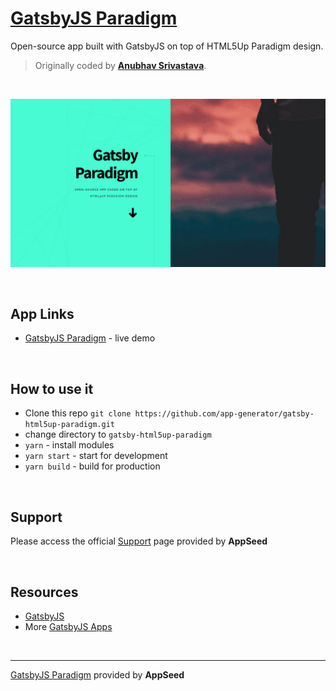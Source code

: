 # [GatsbyJS Paradigm](https://appseed.us/apps/gatsbyjs/gatsby-html5up-paradigm)

Open-source app built with GatsbyJS on top of HTML5Up Paradigm design. 

> Originally coded by **[Anubhav Srivastava](https://github.com/anubhavsrivastava/)**.

<br />

![GatsbyJS Paradigm - Gif animated intro.](https://github.com/app-generator/static/blob/master/products/gatsby-html5up-paradigm-intro.gif?raw=true)

<br />

## App Links

- [GatsbyJS Paradigm](https://gatsby-html5up-paradigm.appseed.us) - live demo

<br />

## How to use it
- Clone this repo `git clone https://github.com/app-generator/gatsby-html5up-paradigm.git`
- change directory to `gatsby-html5up-paradigm`
- `yarn` - install modules
- `yarn start` - start for development
- `yarn build` - build for production

<br />

## Support

Please access the official [Support](https://appseed.us/support) page provided by **AppSeed**

<br />

## Resources
 
 - [GatsbyJS](https://www.gatsbyjs.org/)
 - More [GatsbyJS Apps](https://appseed.us/apps/gatsbyjs)

<br />

---
[GatsbyJS Paradigm](https://appseed.us/apps/gatsbyjs/gatsby-html5up-paradigm) provided by **AppSeed**
